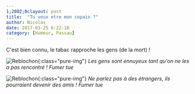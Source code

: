 ```yaml
---
1;2802;0clayout: post
title:  "Tu veux etre mon copain ?"
author: Nicolas
date: 2017-03-25 6:22:10
category: [Humeur, Passau]
---
```


C'est bien connu, le tabac rapproche les gens (de la mort) !

![Reblochon]({{site.url}}/img/tabac1.jpg){:class="pure-img"}
*Les gens sont ennuyeux tant qu'on ne les a pas rencontré !
Fumer tue*

![Reblochon]({{site.url}}/img/tabac2.jpg){:class="pure-img"}
*Ne parlez pas à des étrangers, ils pourraient devenir des amis !
Fumer tue*
